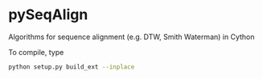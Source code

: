 # pySeqAlign
Algorithms for sequence alignment (e.g. DTW, Smith Waterman) in Cython

To compile, type

~~~~~ bash
python setup.py build_ext --inplace
~~~~~
